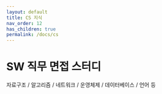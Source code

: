 ```yaml
---
layout: default
title: CS 지식
nav_order: 12
has_children: true
permalink: /docs/cs
---
```



# SW 직무 면접 스터디

자료구조 / 알고리즘 / 네트워크 / 운영체제 / 데이터베이스 / 언어 등